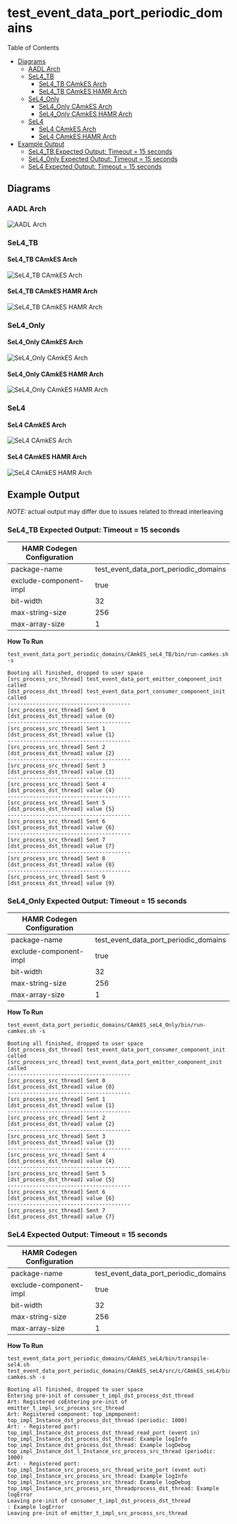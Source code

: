 # test_event_data_port_periodic_domains

 Table of Contents
  * [Diagrams](#diagrams)
    * [AADL Arch](#aadl-arch)
    * [SeL4_TB](#sel4_tb)
      * [SeL4_TB CAmkES Arch](#sel4_tb-camkes-arch)
      * [SeL4_TB CAmkES HAMR Arch](#sel4_tb-camkes-hamr-arch)
    * [SeL4_Only](#sel4_only)
      * [SeL4_Only CAmkES Arch](#sel4_only-camkes-arch)
      * [SeL4_Only CAmkES HAMR Arch](#sel4_only-camkes-hamr-arch)
    * [SeL4](#sel4)
      * [SeL4 CAmkES Arch](#sel4-camkes-arch)
      * [SeL4 CAmkES HAMR Arch](#sel4-camkes-hamr-arch)
  * [Example Output](#example-output)
    * [SeL4_TB Expected Output: Timeout = 15 seconds](#sel4_tb-expected-output-timeout--15-seconds)
    * [SeL4_Only Expected Output: Timeout = 15 seconds](#sel4_only-expected-output-timeout--15-seconds)
    * [SeL4 Expected Output: Timeout = 15 seconds](#sel4-expected-output-timeout--15-seconds)

## Diagrams
### AADL Arch
![AADL Arch](diagrams/aadl-arch.png)

### SeL4_TB
#### SeL4_TB CAmkES Arch
![SeL4_TB CAmkES Arch](diagrams/CAmkES-arch-SeL4_TB.svg)

#### SeL4_TB CAmkES HAMR Arch
![SeL4_TB CAmkES HAMR Arch](diagrams/CAmkES-HAMR-arch-SeL4_TB.svg)

### SeL4_Only
#### SeL4_Only CAmkES Arch
![SeL4_Only CAmkES Arch](diagrams/CAmkES-arch-SeL4_Only.svg)

#### SeL4_Only CAmkES HAMR Arch
![SeL4_Only CAmkES HAMR Arch](diagrams/CAmkES-HAMR-arch-SeL4_Only.svg)

### SeL4
#### SeL4 CAmkES Arch
![SeL4 CAmkES Arch](diagrams/CAmkES-arch-SeL4.svg)

#### SeL4 CAmkES HAMR Arch
![SeL4 CAmkES HAMR Arch](diagrams/CAmkES-HAMR-arch-SeL4.svg)

## Example Output
*NOTE:* actual output may differ due to issues related to thread interleaving
### SeL4_TB Expected Output: Timeout = 15 seconds

  |HAMR Codegen Configuration| |
  |--|--|
  | package-name | test_event_data_port_periodic_domains |
  | exclude-component-impl | true |
  | bit-width | 32 |
  | max-string-size | 256 |
  | max-array-size | 1 |


  **How To Run**
  ```
  test_event_data_port_periodic_domains/CAmkES_seL4_TB/bin/run-camkes.sh -s
  ```

  ```
  Booting all finished, dropped to user space
  [src_process_src_thread] test_event_data_port_emitter_component_init called
  [dst_process_dst_thread] test_event_data_port_consumer_component_init called
  ---------------------------------------
  [src_process_src_thread] Sent 0
  [dst_process_dst_thread] value {0}
  ---------------------------------------
  [src_process_src_thread] Sent 1
  [dst_process_dst_thread] value {1}
  ---------------------------------------
  [src_process_src_thread] Sent 2
  [dst_process_dst_thread] value {2}
  ---------------------------------------
  [src_process_src_thread] Sent 3
  [dst_process_dst_thread] value {3}
  ---------------------------------------
  [src_process_src_thread] Sent 4
  [dst_process_dst_thread] value {4}
  ---------------------------------------
  [src_process_src_thread] Sent 5
  [dst_process_dst_thread] value {5}
  ---------------------------------------
  [src_process_src_thread] Sent 6
  [dst_process_dst_thread] value {6}
  ---------------------------------------
  [src_process_src_thread] Sent 7
  [dst_process_dst_thread] value {7}
  ---------------------------------------
  [src_process_src_thread] Sent 8
  [dst_process_dst_thread] value {8}
  ---------------------------------------
  [src_process_src_thread] Sent 9
  [dst_process_dst_thread] value {9}

  ```

### SeL4_Only Expected Output: Timeout = 15 seconds

  |HAMR Codegen Configuration| |
  |--|--|
  | package-name | test_event_data_port_periodic_domains |
  | exclude-component-impl | true |
  | bit-width | 32 |
  | max-string-size | 256 |
  | max-array-size | 1 |


  **How To Run**
  ```
  test_event_data_port_periodic_domains/CAmkES_seL4_Only/bin/run-camkes.sh -s
  ```

  ```
  Booting all finished, dropped to user space
  [dst_process_dst_thread] test_event_data_port_consumer_component_init called
  [src_process_src_thread] test_event_data_port_emitter_component_init called
  ---------------------------------------
  [src_process_src_thread] Sent 0
  [dst_process_dst_thread] value {0}
  ---------------------------------------
  [src_process_src_thread] Sent 1
  [dst_process_dst_thread] value {1}
  ---------------------------------------
  [src_process_src_thread] Sent 2
  [dst_process_dst_thread] value {2}
  ---------------------------------------
  [src_process_src_thread] Sent 3
  [dst_process_dst_thread] value {3}
  ---------------------------------------
  [src_process_src_thread] Sent 4
  [dst_process_dst_thread] value {4}
  ---------------------------------------
  [src_process_src_thread] Sent 5
  [dst_process_dst_thread] value {5}
  ---------------------------------------
  [src_process_src_thread] Sent 6
  [dst_process_dst_thread] value {6}
  ---------------------------------------
  [src_process_src_thread] Sent 7
  [dst_process_dst_thread] value {7}

  ```

### SeL4 Expected Output: Timeout = 15 seconds

  |HAMR Codegen Configuration| |
  |--|--|
  | package-name | test_event_data_port_periodic_domains |
  | exclude-component-impl | true |
  | bit-width | 32 |
  | max-string-size | 256 |
  | max-array-size | 1 |


  **How To Run**
  ```
  test_event_data_port_periodic_domains/CAmkES_seL4/bin/transpile-sel4.sh
  test_event_data_port_periodic_domains/CAmkES_seL4/src/c/CAmkES_seL4/bin/run-camkes.sh -s
  ```

  ```
  Booting all finished, dropped to user space
  Entering pre-init of consumer_t_impl_dst_process_dst_thread
  Art: Registered coEntering pre-init of emitter_t_impl_src_process_src_thread
  Art: Registered component: top_impmponent: top_impl_Instance_dst_process_dst_thread (periodic: 1000)
  Art: - Registered port: top_impl_Instance_dst_process_dst_thread_read_port (event in)
  top_impl_Instance_dst_process_dst_thread: Example logInfo
  top_impl_Instance_dst_process_dst_thread: Example logDebug
  top_impl_Instance_dst_l_Instance_src_process_src_thread (periodic: 1000)
  Art: - Registered port: top_impl_Instance_src_process_src_thread_write_port (event out)
  top_impl_Instance_src_process_src_thread: Example logInfo
  top_impl_Instance_src_process_src_thread: Example logDebug
  top_impl_Instance_src_process_src_threadprocess_dst_thread: Example logError
  Leaving pre-init of consumer_t_impl_dst_process_dst_thread
  : Example logError
  Leaving pre-init of emitter_t_impl_src_process_src_thread

  ```